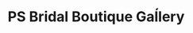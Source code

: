 ---
title: "PS Bridal Boutique Gaĺlery"
url: /tagbilaran/ps-bridal-boutique-gallery/
shop: boutique
---